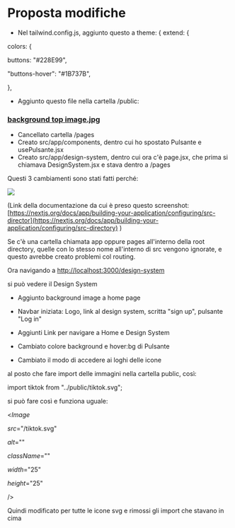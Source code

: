 # Proposta modifiche

- Nel tailwind.config.js, aggiunto questo a theme: { extend: {

colors: {

buttons: "#228E99",

"buttons-hover": "#1B737B",

},

- Aggiunto questo file nella cartella /public:

### [background top image.jpg](https://github.com/jefreve/fs15-last-project/blob/main/my-app/public/background%20top%20image.jpg)

- Cancellato cartella /pages
- Creato src/app/components, dentro cui ho spostato Pulsante e usePulsante.jsx
- Creato src/app/design-system, dentro cui ora c'è page.jsx, che prima si chiamava DesignSystem.jsx e stava dentro a /pages

Questi 3 cambiamenti sono stati fatti perché:

![](https://t9004115569.p.clickup-attachments.com/t9004115569/489bbe45-5f04-44c1-97a9-1b37e06a225b/src%20Directory.png)

(Link della documentazione da cui è preso questo screenshot: [https://nextjs.org/docs/app/building-your-application/configuring/src-director](https://nextjs.org/docs/app/building-your-application/configuring/src-directory) )

Se c'è una cartella chiamata app oppure pages all'interno della root directory, quelle con lo stesso nome all'interno di src vengono ignorate, e questo avrebbe creato problemi col routing.

Ora navigando a [http://localhost:3000/design-system](http://localhost:3000/design-system)

si può vedere il Design System

- Aggiunto background image a home page

- Navbar iniziata: Logo, link al design system, scritta "sign up", pulsante "Log in"

- Aggiunti Link per navigare a Home e Design System

- Cambiato colore background e hover:bg di Pulsante

- Cambiato il modo di accedere ai loghi delle icone

al posto che fare import delle immagini nella cartella public, così:

import tiktok from "../public/tiktok.svg";

si può fare così e funziona uguale:

<_Image_

_src_\="/tiktok.svg"

_alt_\=""

_className_\=""

_width_\="25"

_height_\="25"

/>

Quindi modificato per tutte le icone svg e rimossi gli import che stavano in cima
